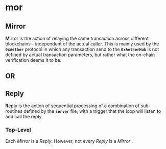 # mor



## Mirror

**M**irror is the action of relaying the same transaction across different blockchains - independent of the actual caller. This is mainly used by the __`0xAether`__ protocol in which any transaction send to the __`0xAetherHub`__ is not defined by actual transaction parameters, but rather what the on-chain verification deems it to be.

## OR

## Reply

**R**eply is the action of sequential processing of a combination of sub-routines defined by the __`server`__ file, with a trigger that the loop will listen to and call the reply.



### Top-Level 

Each _Mirror_ is a _Reply_. However, not every _Reply_ is a _Mirror_ .

